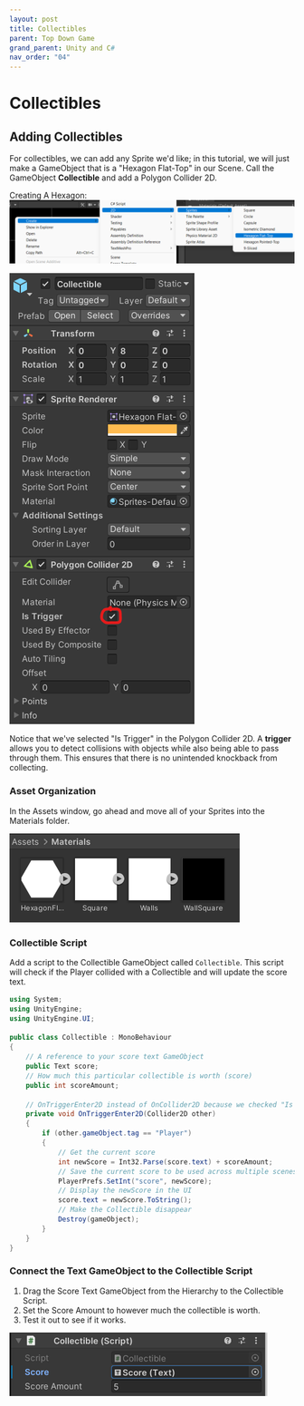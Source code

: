 ```yaml
---
layout: post
title: Collectibles
parent: Top Down Game
grand_parent: Unity and C#
nav_order: "04"
---
```


# Collectibles

## Adding Collectibles

For collectibles, we can add any Sprite we'd like; in this tutorial, we will just make a GameObject that is a "Hexagon Flat-Top" in our Scene. Call the GameObject **Collectible** and add a Polygon Collider 2D.

Creating A Hexagon:
![Creating a hexagon](/assets/images/unity/topdown/04/assets-hexagon.png)

![Creating a hexagon](/assets/images/unity/topdown/04/polygon-collider.png)

Notice that we've selected "Is Trigger" in the Polygon Collider 2D. A **trigger** allows you to detect collisions with objects while also being able to pass through them. This ensures that there is no unintended knockback from collecting.

### Asset Organization

In the Assets window, go ahead and move all of your Sprites into the Materials folder.

![Materials folder](/assets/images/unity/topdown/04/assets-materials.png)

### Collectible Script

Add a script to the Collectible GameObject called `Collectible`. This script will check if the Player collided with a Collectible and will update the score text.

```csharp
using System;
using UnityEngine;
using UnityEngine.UI;

public class Collectible : MonoBehaviour
{
    // A reference to your score text GameObject
    public Text score;
    // How much this particular collectible is worth (score)
    public int scoreAmount;

    // OnTriggerEnter2D instead of OnCollider2D because we checked "Is Trigger"
    private void OnTriggerEnter2D(Collider2D other)
    {
        if (other.gameObject.tag == "Player")
        {
            // Get the current score
            int newScore = Int32.Parse(score.text) + scoreAmount;
            // Save the current score to be used across multiple scenes.
            PlayerPrefs.SetInt("score", newScore);
            // Display the newScore in the UI
            score.text = newScore.ToString();
            // Make the Collectible disappear
            Destroy(gameObject);
        }
    }
}
```

### Connect the Text GameObject to the Collectible Script

1. Drag the Score Text GameObject from the Hierarchy to the Collectible Script.
2. Set the Score Amount to however much the collectible is worth.
3. Test it out to see if it works.

![Score Text GameObject](/assets/images/unity/topdown/04/score-text.png)
